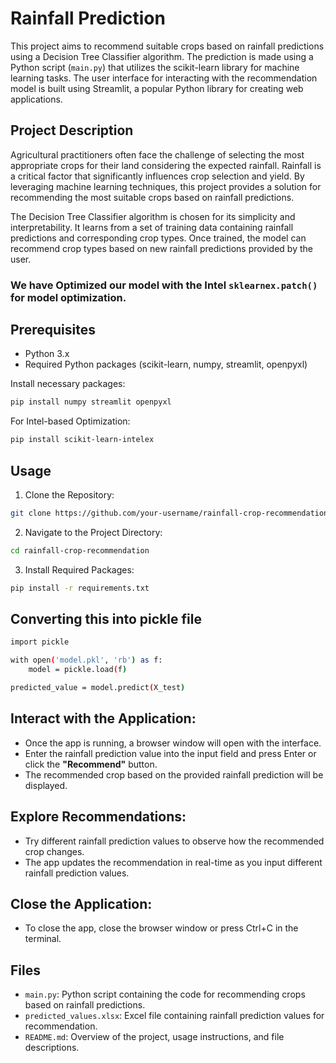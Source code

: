 # **Rainfall Prediction**

This project aims to recommend suitable crops based on rainfall predictions using a Decision Tree Classifier algorithm. The prediction is made using a Python script (`main.py`) that utilizes the scikit-learn library for machine learning tasks. The user interface for interacting with the recommendation model is built using Streamlit, a popular Python library for creating web applications.

## **Project Description**

Agricultural practitioners often face the challenge of selecting the most appropriate crops for their land considering the expected rainfall. Rainfall is a critical factor that significantly influences crop selection and yield. By leveraging machine learning techniques, this project provides a solution for recommending the most suitable crops based on rainfall predictions.

The Decision Tree Classifier algorithm is chosen for its simplicity and interpretability. It learns from a set of training data containing rainfall predictions and corresponding crop types. Once trained, the model can recommend crop types based on new rainfall predictions provided by the user.

### We have Optimized our model with the Intel `sklearnex.patch()` for model optimization.

## **Prerequisites**

- Python 3.x
- Required Python packages (scikit-learn, numpy, streamlit, openpyxl)

Install necessary packages:

```bash
pip install numpy streamlit openpyxl
```

For Intel-based Optimization:

```bash
pip install scikit-learn-intelex
```

## **Usage**

1. Clone the Repository:

```bash
git clone https://github.com/your-username/rainfall-crop-recommendation.git
```

2. Navigate to the Project Directory:

```bash
cd rainfall-crop-recommendation
```

3. Install Required Packages:

```bash
pip install -r requirements.txt
```

## **Converting this into pickle file**

```bash
import pickle

with open('model.pkl', 'rb') as f:
    model = pickle.load(f)

predicted_value = model.predict(X_test)

```

## **Interact with the Application:**

- Once the app is running, a browser window will open with the interface.
- Enter the rainfall prediction value into the input field and press Enter or click the **"Recommend"** button.
- The recommended crop based on the provided rainfall prediction will be displayed.

## **Explore Recommendations:**

- Try different rainfall prediction values to observe how the recommended crop changes.
- The app updates the recommendation in real-time as you input different rainfall prediction values.

## **Close the Application:**

- To close the app, close the browser window or press Ctrl+C in the terminal.

## **Files**

- `main.py`: Python script containing the code for recommending crops based on rainfall predictions.
- `predicted_values.xlsx`: Excel file containing rainfall prediction values for recommendation.
- `README.md`: Overview of the project, usage instructions, and file descriptions.
